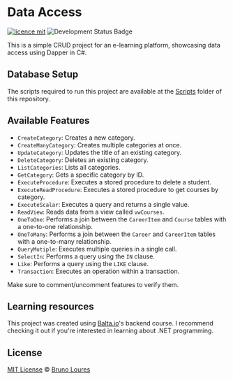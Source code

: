 # Data Access

[![licence mit](https://img.shields.io/badge/licence-MIT-blue.svg)](https://github.com/louresb/DataAccess/blob/main/LICENSE)
![Development Status Badge](https://img.shields.io/badge/Status-Concluded-green)

This is a simple CRUD project for an e-learning platform, showcasing data access using Dapper in C#. 

## Database Setup

The scripts required to run this project are available at the [Scripts](https://github.com/louresb/DataAccess/tree/main/Scripts) folder of this repository.

## Available Features

- `CreateCategory`: Creates a new category.
- `CreateManyCategory`: Creates multiple categories at once.
- `UpdateCategory`: Updates the title of an existing category.
- `DeleteCategory`: Deletes an existing category.
- `ListCategories`: Lists all categories.
- `GetCategory`: Gets a specific category by ID.
- `ExecuteProcedure`: Executes a stored procedure to delete a student.
- `ExecuteReadProcedure`: Executes a stored procedure to get courses by category.
- `ExecuteScalar`: Executes a query and returns a single value.
- `ReadView`: Reads data from a view called `vwCourses`.
- `OneToOne`: Performs a join between the `CareerItem` and `Course` tables with a one-to-one relationship.
- `OneToMany`: Performs a join between the `Career` and `CareerItem` tables with a one-to-many relationship.
- `QueryMutiple`: Executes multiple queries in a single call.
- `SelectIn`: Performs a query using the `IN` clause.
- `Like`: Performs a query using the `LIKE` clause.
- `Transaction`: Executes an operation within a transaction.

Make sure to comment/uncomment features to verify them.

## Learning resources

This project was created using [Balta.io](https://balta.io/)'s backend course. I recommend checking it out if you're interested in learning about .NET programming.

## License
[MIT License](https://github.com/louresb/DataAccess/blob/main/LICENSE) © [Bruno Loures](https://github.com/louresb)
